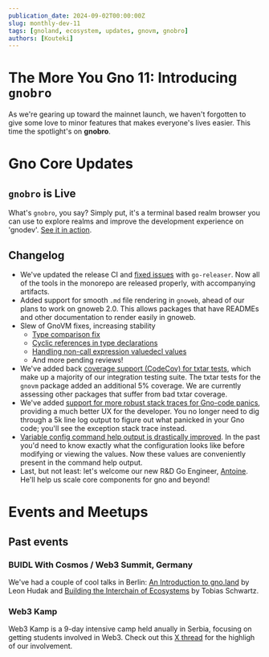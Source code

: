 ```yaml
---
publication_date: 2024-09-02T00:00:00Z
slug: monthly-dev-11
tags: [gnoland, ecosystem, updates, gnovm, gnobro]
authors: [Kouteki]
---
```


# The More You Gno 11: Introducing `gnobro`

As we're gearing up toward the mainnet launch, we haven't forgotten to give some love to minor features that makes everyone's lives easier. This time the spotlight's on **gnobro**.

# Gno Core Updates

## `gnobro` is Live

What's `gnobro`, you say? Simply put, it's a terminal based realm browser you can use to explore realms and improve the development experience on 'gnodev'. [See it in action](https://github.com/gnolang/gno/pull/2608).

## Changelog

- We've updated the release CI and [fixed issues](https://github.com/gnolang/gno/pull/2686) with `go-releaser`. Now all of the tools in the monorepo are released properly, with accompanying artifacts. 
- Added support for smooth `.md` file rendering in `gnoweb`, ahead of our plans to work on gnoweb 2.0. This allows packages that have READMEs and other documentation to render easily in gnoweb.
- Slew of GnoVM fixes, increasing stability
    - [Type comparison fix](https://github.com/gnolang/gno/pull/1890)
    - [Cyclic references in type declarations](https://github.com/gnolang/gno/pull/2081)
    - [Handling non-call expression valuedecl values](https://github.com/gnolang/gno/pull/2647)
    - And more pending reviews!
- We've added back [coverage support (CodeCov) for txtar tests](https://github.com/gnolang/gno/pull/2377), which make up a majority of our integration testing suite. The txtar tests for the `gnovm` package added an additional 5% coverage. We are currently assessing other packages that suffer from bad txtar coverage.
- We've added [support for more robust stack traces for Gno-code panics](https://github.com/gnolang/gno/pull/2145), providing a much better UX for the developer. You no longer need to dig through a 5k line log output to figure out what panicked in your Gno code; you'll see the exception stack trace instead.
- [Variable config command help output is drastically improved](https://github.com/gnolang/gno/pull/2399). In the past you'd need to know exactly what the configuration looks like before modifying or viewing the values. Now these values are conveniently present in the command help output.
- Last, but not least: let's welcome our new R&D Go Engineer, [Antoine](https://github.com/aeddi). He'll help us scale core components for gno and beyond!

# Events and Meetups

## Past events

### BUIDL With Cosmos / Web3 Summit, Germany

We've had a couple of cool talks in Berlin: [An Introduction to gno.land](https://www.youtube.com/watch?v=hTGeG0z09NU) by Leon Hudak and [Building the Interchain of Ecosystems](https://youtu.be/nhpqaQxcIUY) by Tobias Schwartz.

### Web3 Kamp

Web3 Kamp is a 9-day intensive camp held anually in Serbia, focusing on getting students involved in Web3. Check out this [X thread](https://x.com/_gnoland/status/1828443842221080778) for the highligh of our involvement.
